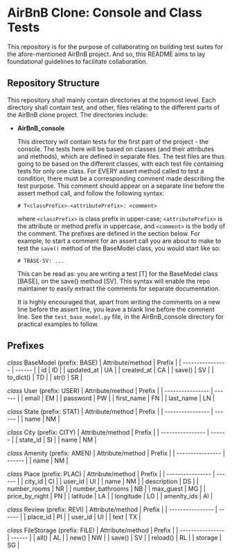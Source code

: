 # AirBnB Clone: Console and Class Tests
This repository is for the purpose of collaborating on building test suites for the afore-mentioned AirBnB project. And so, this README aims to lay foundational guidelines to facilitate collaboration.

## Repository Structure
This repository shall mainly contain directories at the topmost level. Each directory shall contain test, and other, files relating to the different parts of the AirBnB clone project. The directories include:
- **AirBnB_console**

   This directory will contain tests for the first part of the project - the console. The tests here will be based on classes (and their attributes and methods), which are defined in separate files. The test files are thus going to be based on the different classes, with each test file containing tests for only one class. For EVERY assert method called to test a condition, there must be a corresponding comment made describing the test purpose. This comment should appear on a separate line before the assert method call, and follow the following syntax:

   `# T<classPrefix>-<attributePrefix>: <comment>`

   where `<classPrefix>` is class prefix in upper-case; `<attributePrefix>` is the attribute or method prefix in uppercase, and `<comment>` is the body of the comment. The prefixes are defined in the section below. For example, to start a comment for an assert call you are about to make to test the `save()` method of the BaseModel class, you would start like so:

   `# TBASE-SV: ...`

   This can be read as: you are writing a test [T] for the BaseModel class [BASE], on the save() method [SV]. This syntax will enable the repo maintainer to easily extract the comments for separate documentation.

   It is highly encouraged that, apart from writing the comments on a new line before the assert line, you leave a blank line before the comment line. See the `test_base_model.py` file, in the AirBnB_console directory for practical examples to follow.

## Prefixes
*class* BaseModel (prefix: BASE)
| Attribute/method | Prefix |
| ---------------- | ------ |
| id               | ID     |
| updated_at       | UA     |
| created_at       | CA     |
| save()           | SV     |
| to_dict()        | TD     |
| str()            | SR     |



*class* User (prefix: USER)
| Attribute/method | Prefix |
| ---------------- | ------ |
| email            | EM     |
| password         | PW     |
| first_name       | FN     |
| last_name        | LN     |



*class* State (prefix: STAT)
| Attribute/method | Prefix |
| ---------------- | ------ |
| name		   | NM     |



*class* City (prefix: CITY)
| Attribute/method | Prefix |
| ---------------- | ------ |
| state_id	   | SI     |
| name		   | NM     |



*class* Amenity (prefix: AMEN)
| Attribute/method | Prefix |
| ---------------- | ------ |
| name		   | NM     |



*class* Place (prefix: PLAC)
| Attribute/method | Prefix |
| ---------------- | ------ |
| city_id	   | CI     |
| user_id	   | UI     |
| name		   | NM     |
| description	   | DS     |
| number_rooms	   | NR     |
| number_bathrooms | NB     |
| max_guest	   | MG     |
| price_by_night   | PN     |
| latitude	   | LA     |
| longitude	   | LO     |
| amenity_ids	   | AI     |



*class* Review (prefix: REVI)
| Attribute/method | Prefix |
| ---------------- | ------ |
| place_id	   | PI     |
| user_id	   | UI     |
| text		   | TX     |



*class* FileStorage (prefix: FILE)
| Attribute/method | Prefix |
| ---------------- | ------ |
| all()		   | AL     |
| new()		   | NW     |
| save()	   | SV     |
| reload()	   | RL     |
| storage	   | SG     |
